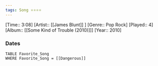 ```yaml
---
tags: Song ⭐⭐⭐⭐ 
---
```

[Time:: 3:08]
[Artist:: [[James Blunt]] ]
[Genre:: Pop Rock]
[Played:: 4]
[Album:: [[Some Kind of Trouble (2010)]]]
[Year:: 2010]
### Dates
````dataview
TABLE Favorite_Song
WHERE Favorite_Song = [[Dangerous]]
````